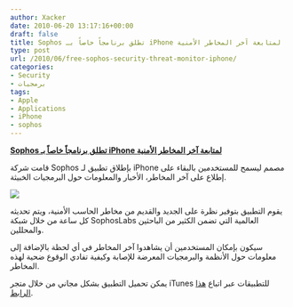 ```yaml
---
author: Xacker
date: 2010-06-20 13:17:16+00:00
draft: false
title: Sophos تطلق برنامجاً خاصاً بـ iPhone لمتابعة آخر المخاطر الأمنية
type: post
url: /2010/06/free-sophos-security-threat-monitor-iphone/
categories:
- Security
- برمجيات
tags:
- Apple
- Applications
- iPhone
- sophos
---
```


[**Sophos تطلق برنامجاً خاصاً بـ iPhone لمتابعة آخر المخاطر الأمنية**](http://www.it-scoop.com/2010/06/free-sophos-security-threat-monitor-iphone)


قامت شركة Sophos بإطلاق تطبيق لـ iPhone مصمم ليسمح للمستخدمين بالبقاء على إطلاع على آخر المخاطر، الأخبار والمعلومات حول البرمجيات الخبيثة.

[![](http://www.it-scoop.com/wp-content/uploads/2010/06/3iphone-3gs-hack-282x300.jpg)
](http://www.it-scoop.com/2010/06/free-sophos-security-threat-monitor-iphone)

يقوم التطبيق بتوفير نظرة على الجديد والقديم من مخاطر الحاسب الأمنية، ويتم تحديثه كل ساعة من خلال شبكة SophosLabs العالمية التي تضمن الكثير من الباحثين والمحللين.

سيكون بإمكان المستخدمين أن يشاهدوا آخر المخاطر في أي لحظة بالإضافة إلى معلومات حول الأنظمة والبرمجيات المعرضة للإصابة وكيفية تفادي الوقوع ضحية لهذه المخاطر.

يمكن تحميل التطبيق بشكل مجاني من خلال متجر iTunes للتطبيقات عبر اتباع [هذا الرابط](http://itunes.apple.com/gb/app/sophos-security-threat-monitor/id376343895?mt=8%E2%80%A9).
